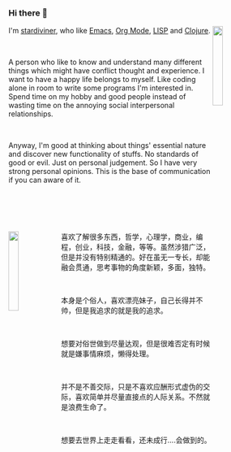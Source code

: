 ### Hi there 👋

<!--
**stardiviner/stardiviner** is a ✨ _special_ ✨ repository because its `README.md` (this file) appears on your GitHub profile.

Here are some ideas to get you started:

- 🔭 I’m currently working on ...
- 🌱 I’m currently learning ...
- 👯 I’m looking to collaborate on ...
- 🤔 I’m looking for help with ...
- 💬 Ask me about ...
- 📫 How to reach me: ...
- 😄 Pronouns: ...
- ⚡ Fun fact: ...
-->

<p align="justify">
    <img src="http://stardiviner.github.io/assets/images/avatar.jpg" width="20%" align="right"/>
</p>
    
 <p>I'm <a href="http://stardiviner.github.io/">stardiviner</a>, who like <a href="http://www.gnu.org/software/emacs/">Emacs</a>, <a href="http://orgmode.org">Org Mode</a>, <a href="https://en.wikipedia.org/wiki/Lisp_(programming_language)">LISP</a> and <a href="http://www.clojure.org/">Clojure</a>.
</p><br/>

<p>A person who like to know and understand many different things which might have conflict thought and experience. I want to have a happy life belongs to myself. Like coding alone in room to write some programs I'm interested in. Spend time on my hobby and good people instead of wasting time on the annoying social interpersonal relationships.</p><br/>

<p>Anyway, I'm good at thinking about things' essential nature and discover new functionality of stuffs. No standards of good or evil. Just on personal judgement. So I have very strong personal opinions. This is the base of communication if you can aware of it.</p><br/>

<br/><br/>

<p align="justify">
<a href="http://stardiviner.github.io/">
  <img src="http://stardiviner.github.io/About/data/images/me_picture%2023.jpg" width="20%" align="left">
</a>

<p>喜欢了解很多东西，哲学，心理学，商业，编程，创业，科技，金融，等等。虽然涉猎广泛，但是并没有特别精通的。好在虽无一专长，却能融会贯通，思考事物的角度新颖，多面，独特。</p><br />
<p>本身是个俗人，喜欢漂亮妹子，自己长得并不帅，但是我追求的就是我的追求。</p><br />
<p>想要对俗世做到尽量达观，但是很难否定有时候就是嫌事情麻烦，懒得处理。</p><br />
<p>并不是不善交际，只是不喜欢应酬形式虚伪的交际，喜欢简单并尽量直接点的人际关系。不然就是浪费生命了。</p><br />
<p>想要去世界上走走看看，还未成行....会做到的。</p><br />

</p>
